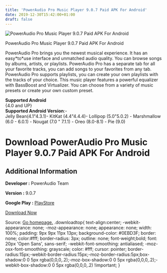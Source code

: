```yaml
---
title: 'PowerAudio Pro Music Player 9.0.7 Paid APK For Android'
date: 2019-12-30T15:42:00+01:00
draft: false
---
```


![PowerAudio Pro Music Player 9.0.7 Paid APK For Android](https://i1.wp.com/apkhome.net/wp-content/uploads/2019/11/PowerAudio-Pro-Music-Player-9.0.7-Paid.png "PowerAudio Pro Music Player 9.0.7 Paid APK For Android")

  

PowerAudio Pro Music Player 9.0.7 Paid APK For Android

PowerAudio Pro brings you the newest musical experience. It has an easy\*to\*use interface and unmatched audio quality. You can browse songs by albums, artists, or playlists. PowerAudio Pro has a separate tab for all your favorite tracks, you can add songs to your favorites from any tab. PowerAudio Pro supports playlists, you can create your own playlists with the tracks of your choice. This music player features a powerful equalizer with BassBoost and Virtualizer. You can choose from a variety of music presets or create your own custom preset.

**Supported Android**  
{4.0 and UP}  
**Supported Android Version**:-  
Jelly Bean(4.1"4.3.1)- KitKat (4.4"4.4.4)- Lollipop (5.0"5.0.2) - Marshmallow (6.0 - 6.0.1) - Nougat (7.0 " 7.1.1) - Oreo (8.0-8.1) - Pie (9.0)

Download PowerAudio Pro Music Player 9.0.7 Paid APK For Android
===============================================================

Additional Information
----------------------

**Developer :** PowerAudio Team

**Version :** 9.0.7

**Google Play :** [PlayStore](https://play.google.com/store/apps/details?id=xsoftstudio.musicplayer.pro)

  

[Download Now](https://store4app.co/post/poweraudio-pro-music-player-9-0-7-paid-apk-for-android_1573984269)

  
Source: [Go homepage.](https://store4app.co/post/poweraudio-pro-music-player-9-0-7-paid-apk-for-android_1573984269) .downloadtop{ text-align:center; -webkit-appearance: none; -moz-appearance: none; appearance: none; width: 100%; padding: 9px 9px 11px 13px; background-color: #0EBD3F; border: none; color:#fff; border-radius: 3px; outline: none; font-weight;bold; font: 20px 'Open Sans', sans-serif; -webkit-font-smoothing: antialiased; -moz-osx-font-smoothing: grayscale; color: #fff; cursor: pointer; border-radius:15px;-webkit-border-radius:15px;-moz-border-radius:5px;box-shadow:0 0 5px rgba(0,0,0,.2);-moz-box-shadow:0 0 5px rgba(0,0,0,.2);-webkit-box-shadow:0 0 5px rgba(0,0,0,.2) !important; }